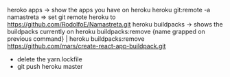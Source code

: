 heroko apps -> show the apps you have on heroku
heroku git:remote -a namastreta =>
    set git remote heroku to https://github.com/RodolfoE/Namastreta.git
heroku buildpacks -> shows the buildpacks currently on
heroku buildpacks:remove {name grapped on previous command}   | heroku buildpacks:remove https://github.com/mars/create-react-app-buildpack.git
* delete the yarn.lockfile
* git push heroku master